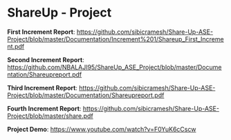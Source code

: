 # ShareUp - Project

**First Increment Report**: https://github.com/sibicramesh/Share-Up-ASE-Project/blob/master/Documentation/Increment%201/Shareup_First_Increment.pdf

**Second Increment Report**: https://github.com/NBALAJI95/ShareUp_ASE_Project/blob/master/Documentation/Shareupreport.pdf

**Third Increment Report**: https://github.com/sibicramesh/Share-Up-ASE-Project/blob/master/Documentation/Shareupreport.pdf

**Fourth Increment Report**: https://github.com/sibicramesh/Share-Up-ASE-Project/blob/master/share.pdf

**Project Demo**: https://www.youtube.com/watch?v=F0YuK6cCscw
